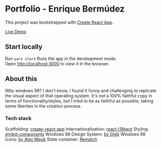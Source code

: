 # Portfolio - Enrique Bermúdez

This project was bootstrapped with [Create React App](https://github.com/facebook/create-react-app).

[Live Demo](https://enbermudas.github.io/portfolio)

## Start locally

Run `yarn start`
Runs the app in the development mode.\
Open [http://localhost:3000](http://localhost:3000) to view it in the browser.

## About this

Why windows 98? I don't know, I found it funny and challenging to replicate the visual aspect of that operating system. It's not a 100% faithful copy in terms of functionality/styles, but I tried to be as faithful as possible, taking some liberties in the creation process.

### Tech stack

Scaffolding: [create-react-app](https://create-react-app.dev/)
Internationalization: [react-i18next](https://react.i18next.com/)
Styling: [styled-components](https://styled-components.com/)
Windows 98 Design System: [by Gleb](https://www.figma.com/community/file/769712367097929855)
Windows 98 Icons: [by Alex Meub](https://win98icons.alexmeub.com/)
State container: [Rematch](https://rematchjs.org/)

